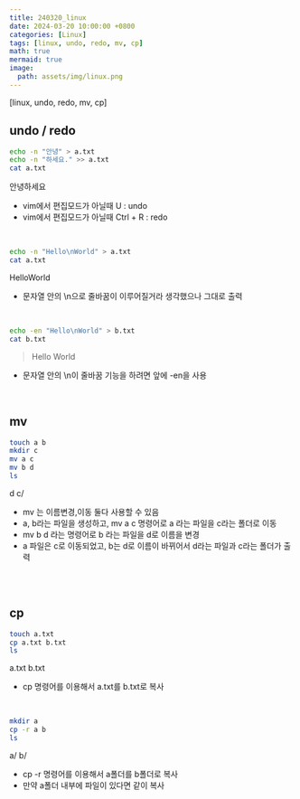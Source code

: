 ```yaml
---
title: 240320_linux
date: 2024-03-20 10:00:00 +0800
categories: [Linux]
tags: [linux, undo, redo, mv, cp]
math: true
mermaid: true
image:
  path: assets/img/linux.png
---
```


[linux, undo, redo, mv, cp]

## undo / redo
```bash
echo -n "안녕" > a.txt
echo -n "하세요." >> a.txt
cat a.txt
```
> 
안녕하세요

- vim에서 편집모드가 아닐때 U : undo
- vim에서 편집모드가 아닐때 Ctrl + R : redo

<br/>

```bash
echo -n "Hello\nWorld" > a.txt
cat a.txt
```
>
HelloWorld

- 문자열 안의 \n으로 줄바꿈이 이루어질거라 생각했으나 그대로 출력

<br/>

```bash
echo -en "Hello\nWorld" > b.txt
cat b.txt
```
> Hello
World

- 문자열 안의 \n이 줄바꿈 기능을 하려면 앞에 -en을 사용

<br/>

## mv
```bash
touch a b
mkdir c
mv a c
mv b d
ls
```
>
d c/

- mv 는 이름변경,이동 둘다 사용할 수 있음
- a, b라는 파일을 생성하고, mv a c 명령어로 a 라는 파일을 c라는 폴더로 이동
- mv b d 라는 명령어로 b 라는 파일을 d로 이름을 변경
- a 파일은 c로 이동되었고, b는 d로 이름이 바뀌어서 d라는 파일과 c라는 폴더가 출력

<br/>
<br/>

## cp
```bash
touch a.txt
cp a.txt b.txt
ls
```
>
a.txt b.txt

- cp 명령어를 이용해서 a.txt를 b.txt로 복사

<br/>


```bash
mkdir a
cp -r a b
ls
```
>
a/ b/

- cp -r 명령어를 이용해서 a폴더를 b폴더로 복사
- 만약 a폴더 내부에 파일이 있다면 같이 복사